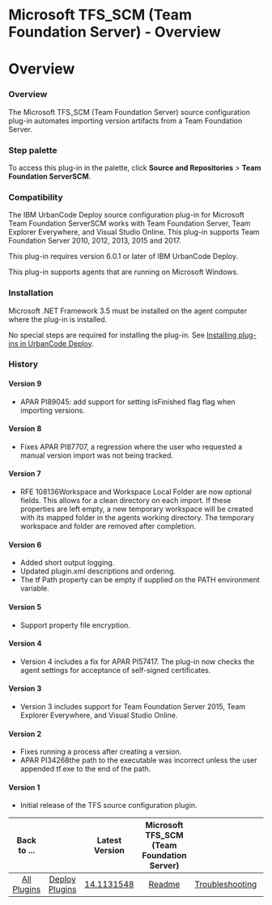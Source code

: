 
Microsoft TFS_SCM (Team Foundation Server) - Overview
=====================================================

# Overview


### Overview




The Microsoft TFS\_SCM (Team Foundation Server) source configuration plug-in automates importing version artifacts from a Team Foundation Server.


### Step palette

To access this plug-in in the palette, click **Source and Repositories** > **Team Foundation ServerSCM**.

### Compatibility

The IBM UrbanCode Deploy source configuration plug-in for Microsoft Team Foundation ServerSCM works with Team Foundation Server, Team Explorer Everywhere, and Visual Studio Online. This plug-in supports Team Foundation Server 2010, 2012, 2013, 2015 and 2017.

This plug-in requires version 6.0.1 or later of IBM UrbanCode Deploy.

This plug-in supports agents that are running on Microsoft Windows.

### Installation

Microsoft .NET Framework 3.5 must be installed on the agent computer where the plug-in is installed.

No special steps are required for installing the plug-in. See [Installing plug-ins in UrbanCode Deploy](https://www.urbancode.com/resource/installing-plug-ins-in-urbancode-products/ "Installing plug-ins in UrbanCode Deploy").

### History

#### Version 9

* APAR PI89045: add support for setting isFinished flag flag when importing versions.

#### Version 8

* Fixes APAR PI87707, a regression where the user who requested a manual version import was not being tracked.

#### Version 7

* RFE 108136Workspace and Workspace Local Folder are now optional fields. This allows for a clean directory on each import. If these properties are left empty, a new temporary workspace will be created with its mapped folder in the agents working directory. The temporary workspace and folder are removed after completion.

#### Version 6

* Added short output logging.
* Updated plugin.xml descriptions and ordering.
* The tf Path property can be empty if supplied on the PATH environment variable.

#### Version 5

* Support property file encryption.

#### Version 4

* Version 4 includes a fix for APAR PI57417. The plug-in now checks the agent settings for acceptance of self-signed certificates.

#### Version 3

* Version 3 includes support for Team Foundation Server 2015, Team Explorer Everywhere, and Visual Studio Online.

#### Version 2

* Fixes running a process after creating a version.
* APAR PI34268the path to the executable was incorrect unless the user appended tf.exe to the end of the path.

#### Version 1

* Initial release of the TFS source configuration plugin.

|Back to ...||Latest Version|Microsoft TFS_SCM (Team Foundation Server) |||||
| :---: | :---: | :---: | :---: | :---: | :---: | :---: | :---: |
|[All Plugins](../../index.md)|[Deploy Plugins](../README.md)|[14.1131548](https://raw.githubusercontent.com/UrbanCode/IBM-UCD-PLUGINS/main/files/TFS_SCM-SourceConfig/ucd-TFS_SCM-SourceConfig-14.1131548.zip)|[Readme](README.md)|[Troubleshooting](troubleshooting.md)|[Settings](settings.md)|[Usage](usage.md)|[Downloads](downloads.md)|
